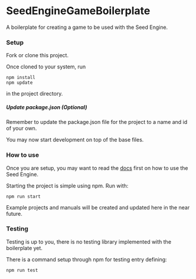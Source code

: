 # SeedEngineGameBoilerplate
A boilerplate for creating a game to be used with the Seed Engine.

### Setup
Fork or clone this project.

Once cloned to your system, run
```
npm install
npm update
```
in the project directory.

##### Update package.json (Optional)
Remember to update the package.json file for the project to a name and id
of your own.

You may now start development on top of the base files.

### How to use
Once you are setup, you may want to read the [docs](https://jaegarsarauer.github.io/SeedGameEngine/index.html) first on how to use the Seed Engine.

Starting the project is simple using npm. Run with: 
```
npm run start
```

Example projects and manuals will be created and updated here in the near future.

### Testing
Testing is up to you, there is no testing library implemented with the boilerplate yet.

There is a command setup through npm for testing entry defining:
```
npm run test
```